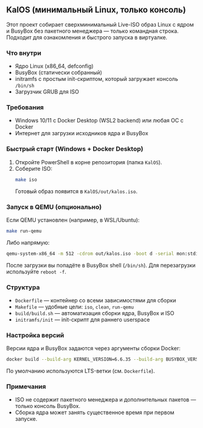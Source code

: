 ## KalOS (минимальный Linux, только консоль)

Этот проект собирает сверхминимальный Live-ISO образ Linux с ядром и BusyBox без пакетного менеджера — только командная строка. Подходит для ознакомления и быстрого запуска в виртуалке.

### Что внутри
- Ядро Linux (x86_64, defconfig)
- BusyBox (статически собранный)
- initramfs с простым init-скриптом, который загружает консоль `/bin/sh`
- Загрузчик GRUB для ISO

### Требования
- Windows 10/11 с Docker Desktop (WSL2 backend) или любая ОС с Docker
- Интернет для загрузки исходников ядра и BusyBox

### Быстрый старт (Windows + Docker Desktop)
1) Откройте PowerShell в корне репозитория (папка `KalOS`).
2) Соберите ISO:
   ```bash
   make iso
   ```
   Готовый образ появится в `KalOS/out/kalos.iso`.

### Запуск в QEMU (опционально)
Если QEMU установлен (например, в WSL/Ubuntu):
```bash
make run-qemu
```
Либо напрямую:
```bash
qemu-system-x86_64 -m 512 -cdrom out/kalos.iso -boot d -serial mon:stdio
```

После загрузки вы попадёте в BusyBox shell (`/bin/sh`). Для перезагрузки используйте `reboot -f`.

### Структура
- `Dockerfile` — контейнер со всеми зависимостями для сборки
- `Makefile` — удобные цели: `iso`, `clean`, `run-qemu`
- `build/build.sh` — автоматизация сборки ядра, BusyBox и ISO
- `initramfs/init` — init-скрипт для раннего userspace

### Настройка версий
Версии ядра и BusyBox задаются через аргументы сборки Docker:
```bash
docker build --build-arg KERNEL_VERSION=6.6.35 --build-arg BUSYBOX_VERSION=1.36.1 -t kalos-builder -f Dockerfile .
```
По умолчанию используются LTS-ветки (см. `Dockerfile`).

### Примечания
- ISO не содержит пакетного менеджера и дополнительных пакетов — только консоль BusyBox.
- Сборка ядра может занять существенное время при первом запуске.


